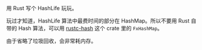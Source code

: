 用 Rust 写个 HashLife 玩玩。

玩过才知道，HashLife 算法中最费时间的部分在 HashMap。所以不要用 Rust 自带的 Hash 算法，可以用 [rustc-hash](https://crates.io/crates/rustc-hash) 这个 crate 里的 `FxHashMap`。

由于省略了垃圾回收，会非常耗内存。